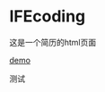# IFEcoding

这是一个简历的html页面

[demo](https://dingweichen.github.io/IFEcoding/百度前端学院day1~8/resume.html)

测试